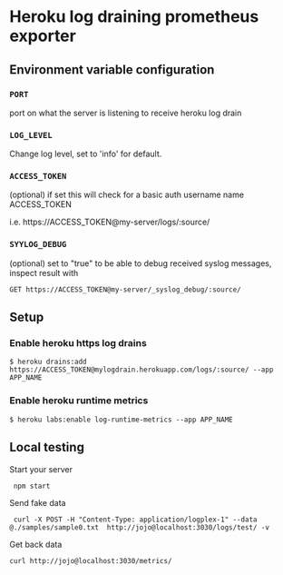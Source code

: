 # Heroku log draining prometheus exporter

## Environment variable configuration

### ```PORT```

port on what the server is listening to receive heroku log drain


### ```LOG_LEVEL```

Change log level, set to 'info' for default.


### ```ACCESS_TOKEN```


(optional) if set this will check for a basic auth username name ACCESS_TOKEN


i.e. https://ACCESS_TOKEN@my-server/logs/:source/


### ```SYYLOG_DEBUG```


(optional) set to "true" to be able to debug received syslog messages, inspect result with

    GET https://ACCESS_TOKEN@my-server/_syslog_debug/:source/


## Setup

### Enable heroku https log drains

    $ heroku drains:add https://ACCESS_TOKEN@mylogdrain.herokuapp.com/logs/:source/ --app APP_NAME


### Enable heroku runtime metrics

    $ heroku labs:enable log-runtime-metrics --app APP_NAME


## Local testing

Start your server

     npm start

Send fake data

     curl -X POST -H "Content-Type: application/logplex-1" --data @./samples/sample0.txt  http://jojo@localhost:3030/logs/test/ -v

Get back data

    curl http://jojo@localhost:3030/metrics/